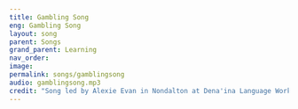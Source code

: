 ```yaml
---
title: Gambling Song 
eng: Gambling Song
layout: song
parent: Songs
grand_parent: Learning
nav_order: 
image: 
permalink: songs/gamblingsong
audio: gamblingsong.mp3
credit: "Song led by Alexie Evan in Nondalton at Dena'ina Language Workshop in 1976."
---
```

